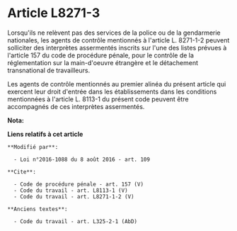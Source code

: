 # Article L8271-3

Lorsqu'ils ne relèvent pas des services de la police ou de la gendarmerie nationales, les agents de contrôle mentionnés à
l'article L. 8271-1-2 peuvent solliciter des interprètes assermentés inscrits sur l'une des listes prévues à l'article 157 du
code de procédure pénale, pour le contrôle de la réglementation sur la main-d'oeuvre étrangère et le détachement
transnational de travailleurs. 

Les agents de contrôle mentionnés au premier alinéa du présent article qui exercent leur droit d'entrée dans les
établissements dans les conditions mentionnées à l'article L. 8113-1 du présent code peuvent être accompagnés de ces
interprètes assermentés.

**Nota:**



**Liens relatifs à cet article**

	**Modifié par**:

	  - Loi n°2016-1088 du 8 août 2016 - art. 109

	**Cite**:

	  - Code de procédure pénale - art. 157 (V)
	  - Code du travail - art. L8113-1 (V)
	  - Code du travail - art. L8271-1-2 (V)

	**Anciens textes**:

	  - Code du travail - art. L325-2-1 (AbD)
